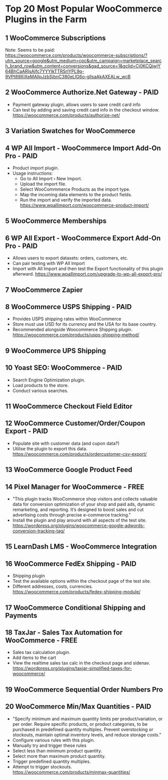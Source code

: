 # Top 20 Most Popular WooCommerce Plugins in the Farm

## 1 WooCommerce Subscriptions

Note: Seems to be paid: <https://woocommerce.com/products/woocommerce-subscriptions/?utm_source=google&utm_medium=cpc&utm_campaign=marketplace_search_brand_row&utm_content=conversions&gad_source=1&gclid=Cj0KCQjwjY64BhCaARIsAIfc7YYYIkTTRSrlYPL9q-9VPt89XiXeMAllpJzbSjbnC380eLlG6o-glIsaAkAXEALw_wcB>

## 2 WooCommerce Authorize.Net Gateway - PAID

- Payment gateway plugin, allows users to save credit card info
- Can test by adding and saving credit card info in the checkout window.
 <https://woocommerce.com/products/authorize-net/>

## 3 Variation Swatches for WooCommerce

## 4 WP All Import - WooCommerce Import Add-On Pro - PAID

- Product import plugin.
- Usage instructions:
  - Go to All Import › New Import.
  - Upload the import file.
  - Select WooCommmerce Products as the import type.
  - Map the incoming data elements to the product fields.
  - Run the import and verify the imported data.
 <https://www.wpallimport.com/woocommerce-product-import/>

## 5 WooCommerce Memberships

## 6 WP All Export - WooCommerce Export Add-On Pro - PAID

- Allows users to export datasets: orders, customers, etc.
- Can pair testing with WP All Import
- Import with All Import and then test the Export functionality of this plugin afterward.
 <https://www.wpallimport.com/upgrade-to-wp-all-export-pro/>

## 7 WooCommerce Zapier

## 8 WooCommerce USPS Shipping - PAID

- Provides USPS shipping rates within WooCommerce
- Store must use USD for its currency and the USA for its base country.
- Recommended alongside Woocommerce Shipping plugin.
 <https://woocommerce.com/products/usps-shipping-method/>

## 9 WooCommerce UPS Shipping

## 10 Yoast SEO: WooCommerce - PAID

- Search Engine Optimization plugin.
- Load products to the store.
- Conduct various searches.

## 11 WooCommerce Checkout Field Editor

## 12 WooCommerce Customer/Order/Coupon Export - PAID

- Populate site with customer data (and cupon data?)
- Utilise the plugin to export this data.
 <https://woocommerce.com/products/ordercustomer-csv-export/>

## 13 WooCommerce Google Product Feed

## 14 Pixel Manager for WooCommerce - FREE

- "This plugin tracks WooCommerce shop visitors and collects valuable data for conversion optimization of your shop and paid ads, dynamic remarketing, and reporting. It’s designed to boost sales and cut advertising costs through precise e-commerce tracking."
- Install the plugin and play around with all aspects of the test site.
 <https://wordpress.org/plugins/woocommerce-google-adwords-conversion-tracking-tag/>

## 15 LearnDash LMS - WooCommerce Integration

## 16 WooCommerce FedEx Shipping - PAID

- Shipping plugin
- Test the available options within the checkout page of the test site.
- Different addresses, costs, currencies.
 <https://woocommerce.com/products/fedex-shipping-module/>

## 17 WooCommerce Conditional Shipping and Payments

## 18 TaxJar - Sales Tax Automation for WooCommerce - FREE

- Sales tax calculation plugin.
- Add items to the cart
- View the realtime sales tax calc in the checkout page and sidenav.
 <https://wordpress.org/plugins/taxjar-simplified-taxes-for-woocommerce/>

## 19 WooCommerce Sequential Order Numbers Pro

## 20 WooCommerce Min/Max Quantities - PAID

- "Specify minimum and maximum quantity limits per product/variation, or per order.
   Require specific products, or product categories, to be purchased in predefined quantity multiples.
   Prevent overstocking or stockouts, maintain optimal inventory levels, and reduce storage costs."
- Configure various rules with this plugin.
- Manually try and trigger these rules
- Select less than minimum product quantity.
- Select more than maximum product quantity.
- Trigger predefined quantity multiples.
- Attempt to trigger stockouts.
<https://woocommerce.com/products/minmax-quantities/>
